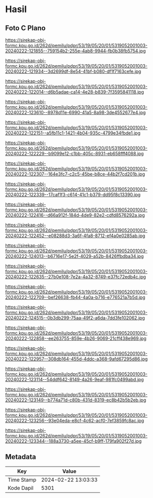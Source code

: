 # Hasil

## Foto C Plano

https://sirekap-obj-formc.kpu.go.id/262d/pemilu/pdpr/53/19/05/20/01/5319052001003-20240222-121855--759154b2-255e-4ab8-9944-fb0b38fb5754.jpg

https://sirekap-obj-formc.kpu.go.id/262d/pemilu/pdpr/53/19/05/20/01/5319052001003-20240222-121934--3d2699df-8e54-41bf-b080-df1f7163cefe.jpg

https://sirekap-obj-formc.kpu.go.id/262d/pemilu/pdpr/53/19/05/20/01/5319052001003-20240222-122014--d6b5adae-ca14-4e28-b839-7f3595841118.jpg

https://sirekap-obj-formc.kpu.go.id/262d/pemilu/pdpr/53/19/05/20/01/5319052001003-20240222-123610--8978d11e-6990-41a5-8a98-3de4552677e4.jpg

https://sirekap-obj-formc.kpu.go.id/262d/pemilu/pdpr/53/19/05/20/01/5319052001003-20240222-122151--a5fb11c1-1421-4b04-935c-4799e34fbde1.jpg

https://sirekap-obj-formc.kpu.go.id/262d/pemilu/pdpr/53/19/05/20/01/5319052001003-20240222-122229--b9099e12-c1bb-405c-8931-eb658fff4088.jpg

https://sirekap-obj-formc.kpu.go.id/262d/pemilu/pdpr/53/19/05/20/01/5319052001003-20240222-122307--164e3fc7-c2c5-45be-b8ce-44b2f7cd201b.jpg

https://sirekap-obj-formc.kpu.go.id/262d/pemilu/pdpr/53/19/05/20/01/5319052001003-20240222-122339--17caf1f3-c614-41c1-b379-dd95f8c13390.jpg

https://sirekap-obj-formc.kpu.go.id/262d/pemilu/pdpr/53/19/05/20/01/5319052001003-20240222-122416--d66a912f-184d-4de9-82e2-cdfd8576292a.jpg

https://sirekap-obj-formc.kpu.go.id/262d/pemilu/pdpr/53/19/05/20/01/5319052001003-20240222-122452--e08288d3-3a6f-4fa8-8712-ef4a0e0285ab.jpg

https://sirekap-obj-formc.kpu.go.id/262d/pemilu/pdpr/53/19/05/20/01/5319052001003-20240222-124013--b6716e17-5e2f-4029-a52b-8426ffbdba34.jpg

https://sirekap-obj-formc.kpu.go.id/262d/pemilu/pdpr/53/19/05/20/01/5319052001003-20240222-122635--27b0e108-7e2a-4a32-8749-e37fc72edb4c.jpg

https://sirekap-obj-formc.kpu.go.id/262d/pemilu/pdpr/53/19/05/20/01/5319052001003-20240222-122709--bef26638-fb44-4a0a-b716-e776521a7b5d.jpg

https://sirekap-obj-formc.kpu.go.id/262d/pemilu/pdpr/53/19/05/20/01/5319052001003-20240222-124515--0b3db299-75aa-49f2-a6da-7dd3fe102062.jpg

https://sirekap-obj-formc.kpu.go.id/262d/pemilu/pdpr/53/19/05/20/01/5319052001003-20240222-122858--ee263755-859e-4b26-9069-21cff438e969.jpg

https://sirekap-obj-formc.kpu.go.id/262d/pemilu/pdpr/53/19/05/20/01/5319052001003-20240222-122957--308db164-455d-4ddc-a368-9afd67295d86.jpg

https://sirekap-obj-formc.kpu.go.id/262d/pemilu/pdpr/53/19/05/20/01/5319052001003-20240222-123114--54ddf642-8149-4a26-9eaf-981fc0499abd.jpg

https://sirekap-obj-formc.kpu.go.id/262d/pemilu/pdpr/53/19/05/20/01/5319052001003-20240222-123149--b774a71d-c80b-431d-8319-ec8b42b5b2eb.jpg

https://sirekap-obj-formc.kpu.go.id/262d/pemilu/pdpr/53/19/05/20/01/5319052001003-20240222-123256--93e04eda-e8cf-4c62-acf0-7ef3859fc8ac.jpg

https://sirekap-obj-formc.kpu.go.id/262d/pemilu/pdpr/53/19/05/20/01/5319052001003-20240222-123344--188a3730-a5ee-45cf-b9ff-179fa902f27d.jpg


## Metadata

| Key        | Value               |
| ---------- | ------------------- |
| Time Stamp | 2024-02-22 13:03:33 |
| Kode Dapil | 5301                |



